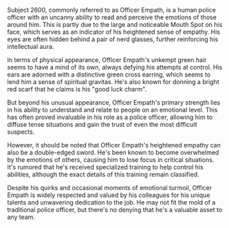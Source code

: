 Subject 2600, commonly referred to as Officer Empath, is a human police officer with an uncanny ability to read and perceive the emotions of those around him. This is partly due to the large and noticeable Mouth Spot on his face, which serves as an indicator of his heightened sense of empathy. His eyes are often hidden behind a pair of nerd glasses, further reinforcing his intellectual aura.

In terms of physical appearance, Officer Empath's unkempt green hair seems to have a mind of its own, always defying his attempts at control. His ears are adorned with a distinctive green cross earring, which seems to lend him a sense of spiritual gravitas. He's also known for donning a bright red scarf that he claims is his "good luck charm".

But beyond his unusual appearance, Officer Empath's primary strength lies in his ability to understand and relate to people on an emotional level. This has often proved invaluable in his role as a police officer, allowing him to diffuse tense situations and gain the trust of even the most difficult suspects.

However, it should be noted that Officer Empath's heightened empathy can also be a double-edged sword. He's been known to become overwhelmed by the emotions of others, causing him to lose focus in critical situations. It's rumored that he's received specialized training to help control his abilities, although the exact details of this training remain classified.

Despite his quirks and occasional moments of emotional turmoil, Officer Empath is widely respected and valued by his colleagues for his unique talents and unwavering dedication to the job. He may not fit the mold of a traditional police officer, but there's no denying that he's a valuable asset to any team.